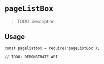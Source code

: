 # `pageListBox`

> TODO: description

## Usage

```
const pagelistbox = require('pageListBox');

// TODO: DEMONSTRATE API
```
